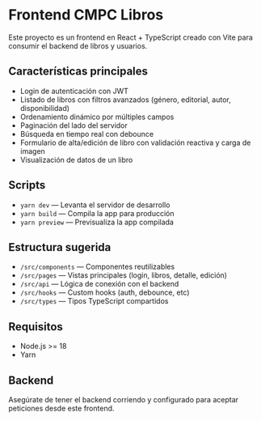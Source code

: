 # Frontend CMPC Libros

Este proyecto es un frontend en React + TypeScript creado con Vite para consumir el backend de libros y usuarios.

## Características principales

- Login de autenticación con JWT
- Listado de libros con filtros avanzados (género, editorial, autor, disponibilidad)
- Ordenamiento dinámico por múltiples campos
- Paginación del lado del servidor
- Búsqueda en tiempo real con debounce
- Formulario de alta/edición de libro con validación reactiva y carga de imagen
- Visualización de datos de un libro

## Scripts

- `yarn dev` — Levanta el servidor de desarrollo
- `yarn build` — Compila la app para producción
- `yarn preview` — Previsualiza la app compilada

## Estructura sugerida

- `/src/components` — Componentes reutilizables
- `/src/pages` — Vistas principales (login, libros, detalle, edición)
- `/src/api` — Lógica de conexión con el backend
- `/src/hooks` — Custom hooks (auth, debounce, etc)
- `/src/types` — Tipos TypeScript compartidos

## Requisitos

- Node.js >= 18
- Yarn

## Backend

Asegúrate de tener el backend corriendo y configurado para aceptar peticiones desde este frontend.
